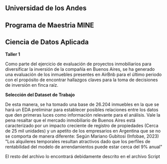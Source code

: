 ## Universidad de los Andes

## Programa de Maestria MINE

## Ciencia de Datos Aplicada

**Taller 1**

Como parte del ejercicio de evaluación de proyectos inmobiliarios para diversificar la inversión de la compañía en Buenos Aires, se ha generado una evaluación de los inmuebles presentes en AirBnb para el último periodo con el propósito de encontrar hallazgos claves para la toma de decisiones de inversión en finca raíz. 

**Selección del Dataset de Trabajo**

De esta manera, se ha tomado una base de 26.204 inmuebles en la que se hará un EDA preliminar para establecer posibles relaciones entre los datos que den primeras luces como información relevante para el análisis. Vale la pena resaltar que el mercado inmobiliario de Buenos Aires está caracterizado por un impacto creciente de registro de propiedades (Cerca de 25 mil unidades) y un apetito de los empresarios en Argentina que se no se comporta de manera diferente: Según Mariano Gubitosi (Infobae, 2023) "Los alquileres temporales resultan atractivos dado que los perfiles de rentabilidad del modelo de arrendamientos puede estar cerca del 9% anual"


El resto del archivo lo encontrará debidamente descrito en el archivo Script
